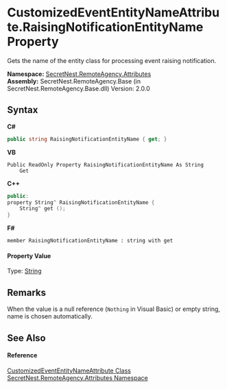 # CustomizedEventEntityNameAttribute.RaisingNotificationEntityName Property 
 

Gets the name of the entity class for processing event raising notification.

**Namespace:**&nbsp;<a href="N_SecretNest_RemoteAgency_Attributes">SecretNest.RemoteAgency.Attributes</a><br />**Assembly:**&nbsp;SecretNest.RemoteAgency.Base (in SecretNest.RemoteAgency.Base.dll) Version: 2.0.0

## Syntax

**C#**<br />
``` C#
public string RaisingNotificationEntityName { get; }
```

**VB**<br />
``` VB
Public ReadOnly Property RaisingNotificationEntityName As String
	Get
```

**C++**<br />
``` C++
public:
property String^ RaisingNotificationEntityName {
	String^ get ();
}
```

**F#**<br />
``` F#
member RaisingNotificationEntityName : string with get

```


#### Property Value
Type: <a href="https://docs.microsoft.com/dotnet/api/system.string" target="_blank">String</a>

## Remarks
When the value is a null reference (`Nothing` in Visual Basic) or empty string, name is chosen automatically.

## See Also


#### Reference
<a href="T_SecretNest_RemoteAgency_Attributes_CustomizedEventEntityNameAttribute">CustomizedEventEntityNameAttribute Class</a><br /><a href="N_SecretNest_RemoteAgency_Attributes">SecretNest.RemoteAgency.Attributes Namespace</a><br />